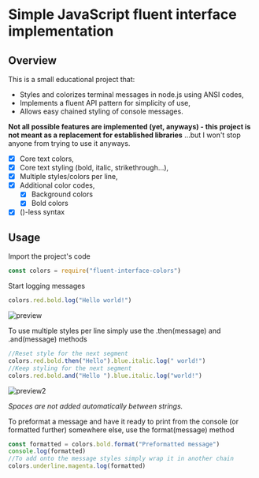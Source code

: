 # Simple JavaScript fluent interface implementation

## Overview
This is a small educational project that:
- Styles and colorizes terminal messages in node.js using ANSI codes,
- Implements a fluent API pattern for simplicity of use,
- Allows easy chained styling of console messages.

**Not all possible features are implemented (yet, anyways) - this project is not meant as a replacement for established libraries** 
...but I won't stop anyone from trying to use it anyways.

- [x] Core text colors,
- [x] Core text styling (bold, italic, strikethrough...),
- [x] Multiple styles/colors per line,
- [x] Additional color codes,
  - [x] Background colors
  - [x] Bold colors
- [x] ()-less syntax

## Usage

Import the project's code
```javascript
const colors = require("fluent-interface-colors")
```
Start logging messages
```javascript
colors.red.bold.log("Hello world!")
```
![preview](https://github.com/Bartosz-Pilarski/fluent-interface-colors/assets/86968046/494fadb9-2a6e-4464-8b13-b498d448bc5b)

To use multiple styles per line simply use the .then(message) and .and(message) methods
```javascript
//Reset style for the next segment
colors.red.bold.then("Hello").blue.italic.log(" world!")
//Keep styling for the next segment
colors.red.bold.and("Hello ").blue.italic.log("world!")
```
![preview2](https://github.com/Bartosz-Pilarski/fluent-interface-colors/assets/86968046/65879b45-90cb-4afb-9112-6126b658ccb9)

*Spaces are not added automatically between strings.*

To preformat a message and have it ready to print from the console (or formatted further) somewhere else, use the format(message) method
```javascript
const formatted = colors.bold.format("Preformatted message")
console.log(formatted)
//To add onto the message styles simply wrap it in another chain
colors.underline.magenta.log(formatted)
```
